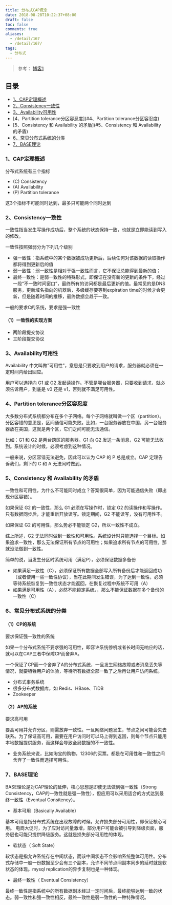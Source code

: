 ```yaml
---
title: 分布式CAP概念
date: 2018-08-28T10:22:37+08:00
draft: false
toc: false
comments: true
aliases:
  - /detail/167
  - /detail/167/
tags:
  - 分布式
---
```


> 参考：
> [博客1](http://www.ruanyifeng.com/blog/2018/07/cap.html)

## 目录
* [1、CAP定理概述](#1、CAP定理概述)
* [2、Consistency一致性](#2、Consistency一致性)
* [3、Availability可用性](#3、Availability可用性)
* [4、Partition tolerance分区容忍度](#4、Partition tolerance分区容忍度)
* [5、Consistency 和 Availability 的矛盾](#5、Consistency 和 Availability 的矛盾)
* [6、常见分布式系统的分类](#6、常见分布式系统的分类)
* [7、BASE理论](#7、BASE理论)



### 1、CAP定理概述
分布式系统有三个指标
* (C) Consistency
* (A) Availability
* (P) Partition tolerance

这3个指标不可能同时达到，最多只可能两个同时达到

### 2、Consistency一致性
一致性指当发生写操作成功后，整个系统的状态保持一致，也就是立即能读到写入的修改。

一致性按照强弱分为下列几个级别

* 强一致性：指系统中的某个数据被成功更新后，后续任何对该数据的读取操作都将得到更新后的值
* 弱一致性：弱一致性是相对于强一致性而言，它不保证总能得到最新的值；
* 最终一致性：是弱一致性的特殊形式，即保证在没有新的更新的条件下，经过一段“不一致时间窗口”，最终所有的访问都是最后更新的值。最常见的是DNS服务，更新域名指向的机器后，多级缓存要等到expiration time的时候才会更新，但是随着时间的推移，最终数据会趋于一致。

一般的要求C的系统，要求是强一致性

#### （1）一致性的实现方案
* 两阶段提交协议
* 三阶段提交协议



### 3、Availability可用性

Availability 中文叫做"可用性"，意思是只要收到用户的请求，服务器就必须在一定时间内给出回应。

用户可以选择向 G1 或 G2 发起读操作。不管是哪台服务器，只要收到请求，就必须告诉用户，到底是 v0 还是 v1，否则就不满足可用性。


### 4、Partition tolerance分区容忍度

大多数分布式系统都分布在多个子网络。每个子网络就叫做一个区（partition）。分区容错的意思是，区间通信可能失败。比如，一台服务器放在中国，另一台服务器放在美国，这就是两个区，它们之间可能无法通信。

比如：G1 和 G2 是两台跨区的服务器。G1 向 G2 发送一条消息，G2 可能无法收到。系统设计的时候，必须考虑到这种情况。

一般来说，分区容错无法避免，因此可以认为 CAP 的 P 总是成立。CAP 定理告诉我们，剩下的 C 和 A 无法同时做到。




### 5、Consistency 和 Availability 的矛盾
一致性和可用性，为什么不可能同时成立？答案很简单，因为可能通信失败（即出现分区容错）。

如果保证 G2 的一致性，那么 G1 必须在写操作时，锁定 G2 的读操作和写操作。只有数据同步后，才能重新开放读写。锁定期间，G2 不能读写，没有可用性不。

如果保证 G2 的可用性，那么势必不能锁定 G2，所以一致性不成立。

综上所述，G2 无法同时做到一致性和可用性。系统设计时只能选择一个目标。如果追求一致性，那么无法保证所有节点的可用性；如果追求所有节点的可用性，那就没法做到一致性。

简单的说，当发生分区时系统可用（满足P），必须保证数据多备份
* 如果满足一致性（C），必须保证所有数据全部写入所有备份后才能返回成功（或者使用一些一致性协议），当在此期间发生错误，为了达到一致性，必须等待系统恢复到一致性状态才能返回，在恢复过程中系统不可用（A）
* 如果满足可用性（A），必然不能锁定系统，，那么不能保证数据在多个备份的一致性（C）


### 6、常见分布式系统的分类
#### （1）CP的系统
要求保证强一致性的系统

如果一个分布式系统不要求强的可用性，即容许系统停机或者长时间无响应的话，就可以在CAP三者中保障CP而舍弃A。

一个保证了CP而一个舍弃了A的分布式系统，一旦发生网络故障或者消息丢失等情况，就要牺牲用户的体验，等待所有数据全部一致了之后再让用户访问系统。

* 分布式事务系统
* 很多分布式数据库，如 Redis、HBase、TiDB
* Zookeeper


#### （2）AP的系统
要求高可用

要高可用并允许分区，则需放弃一致性。一旦网络问题发生，节点之间可能会失去联系。为了保证高可用，需要在用户访问时可以马上得到返回，则每个节点只能用本地数据提供服务，而这样会导致全局数据的不一致性。

* 业务系统来说，比如淘宝的购物，12306的买票。都是在可用性和一致性之间舍弃了一致性而选择可用性。


### 7、BASE理论
BASE理论是对CAP理论的延伸，核心思想是即使无法做到强一致性（Strong Consistency，CAP的一致性就是强一致性），但应用可以采用适合的方式达到最终一致性（Eventual Consitency）。

* 基本可用（Basically Available）

基本可用是指分布式系统在出现故障的时候，允许损失部分可用性，即保证核心可用。
电商大促时，为了应对访问量激增，部分用户可能会被引导到降级页面，服务层也可能只提供降级服务。这就是损失部分可用性的体现。

* 软状态（ Soft State）

软状态是指允许系统存在中间状态，而该中间状态不会影响系统整体可用性。分布式存储中一般一份数据至少会有三个副本，允许不同节点间副本同步的延时就是软状态的体现。mysql replication的异步复制也是一种体现。

* 最终一致性（ Eventual Consistency）

最终一致性是指系统中的所有数据副本经过一定时间后，最终能够达到一致的状态。弱一致性和强一致性相反，最终一致性是弱一致性的一种特殊情况。




